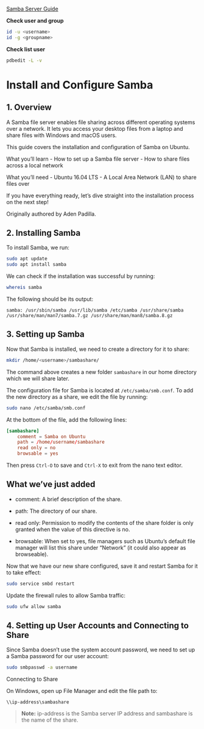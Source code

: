 <!-- https://ubuntu.com/tutorials/install-and-configure-samba#4-setting-up-user-accounts-and-connecting-to-share -->

[Samba Server Guide](https://help.ubuntu.com/community/Samba/SambaServerGuide?_ga=2.22781115.1053081430.1675660950-291376188.1671546043)


**Check user and group**
```bash
id -u <username>
id -g <groupname>
```

**Check list user**
```bash
pdbedit -L -v
```

# Install and Configure Samba

## 1. Overview
A Samba file server enables file sharing across different operating systems over a network. It lets you access your desktop files from a laptop and share files with Windows and macOS users.

This guide covers the installation and configuration of Samba on Ubuntu.

What you’ll learn
    - How to set up a Samba file server
    - How to share files across a local network

What you’ll need
    - Ubuntu 16.04 LTS
    - A Local Area Network (LAN) to share files over

If you have everything ready, let’s dive straight into the installation process on the next step!

Originally authored by Aden Padilla.

## 2. Installing Samba

To install Samba, we run:

```bash
sudo apt update
sudo apt install samba
```

We can check if the installation was successful by running:
```bash
whereis samba
```

The following should be its output:
```log
samba: /usr/sbin/samba /usr/lib/samba /etc/samba /usr/share/samba /usr/share/man/man7/samba.7.gz /usr/share/man/man8/samba.8.gz
```

## 3. Setting up Samba

Now that Samba is installed, we need to create a directory for it to share:
```bash
mkdir /home/<username>/sambashare/
```

The command above creates a new folder `sambashare` in our home directory which we will share later.

The configuration file for Samba is located at `/etc/samba/smb.conf`. To add the new directory as a share, we edit the file by running:

```bash
sudo nano /etc/samba/smb.conf
```

At the bottom of the file, add the following lines:
```smb.conf
[sambashare]
    comment = Samba on Ubuntu
    path = /home/username/sambashare
    read only = no
    browsable = yes
```

Then press `Ctrl-O` to save and `Ctrl-X` to exit from the nano text editor.

What we’ve just added
----

- comment: A brief description of the share.
- path: The directory of our share.
- read only: Permission to modify the contents of the share folder is only granted when the value of this directive is no.

- browsable: When set to yes, file managers such as Ubuntu’s default file manager will list this share under “Network” (it could also appear as browseable).

Now that we have our new share configured, save it and restart Samba for it to take effect:

```bash
sudo service smbd restart
```

Update the firewall rules to allow Samba traffic:
```bash
sudo ufw allow samba
```

## 4. Setting up User Accounts and Connecting to Share

Since Samba doesn’t use the system account password, we need to set up a Samba password for our user account:

```bash
sudo smbpasswd -a username
```

Connecting to Share

On Windows, open up File Manager and edit the file path to:

```
\\ip-address\sambashare
```

> **Note:** ip-address is the Samba server IP address and sambashare is the name of the share.